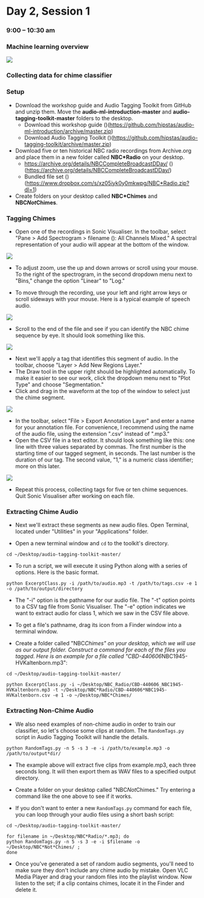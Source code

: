 # Day 2, Session 1
### 9:00 – 10:30 am

### Machine learning overview


<!--lecture-->

![](img_presentation/xkcd_here_to_help.png)





### Collecting data for chime classifier

### Setup

- Download the workshop guide and Audio Tagging Toolkit from GitHub and unzip them. Move the **audio-ml-introduction-master** and **audio-tagging-toolkit-master** folders to the desktop.
  - Download this workshop guide ()(https://github.com/hipstas/audio-ml-introduction/archive/master.zip)
  - Download Audio Tagging Toolkit ()(https://github.com/hipstas/audio-tagging-toolkit/archive/master.zip)
- Download five or ten historical NBC radio recordings from Archive.org and place them in a new folder called **NBC*Radio** on your desktop.
  - https://archive.org/details/NBCCompleteBroadcastDDay/ ()(https://archive.org/details/NBCCompleteBroadcastDDay/)
  - Bundled file set ()(https://www.dropbox.com/s/xz05iyk0y0mkwpg/NBC*Radio.zip?dl=1)
- Create folders on your desktop called **NBC*Chimes** and **NBC*Not*Chimes**.

### Tagging Chimes

- Open one of the recordings in Sonic Visualiser. In the toolbar, select "Pane > Add Spectrogram > filename (): All Channels Mixed." A spectral representation of your audio will appear at the bottom of the window.

![](img/img01.png)

- To adjust zoom, use the up and down arrows or scroll using your mouse. To the right of the spectrogram, in the second dropdown menu next to "Bins," change the option "Linear" to "Log."

- To move through the recording, use your left and right arrow keys or scroll sideways with your mouse. Here is a typical example of speech audio.

![](img/img02.png)

- Scroll to the end of the file and see if you can identify the NBC chime sequence by eye. It should look something like this.

![](img/img03.png)

- Next we'll apply a tag that identifies this segment of audio. In the toolbar, choose "Layer > Add New Regions Layer."
- The Draw tool in the upper right should be highlighted automatically. To make it easier to see our work, click the dropdown menu next to "Plot Type" and choose "Segmentation."
- Click and drag in the waveform at the top of the window to select just the chime segment.

![](img/img04.png)

- In the toolbar, select "File > Export Annotation Layer" and enter a name for your annotation file. For convenience, I recommend using the name of the audio file, using the extension ".csv" instead of ".mp3."
- Open the CSV file in a text editor. It should look something like this: one line with three values separated by commas. The first number is the starting time of our tagged segment, in seconds. The last number is the duration of our tag. The second value, "1," is a numeric class identifier; more on this later.

![](img/img05.png)

- Repeat this process, collecting tags for five or ten chime sequences. Quit Sonic Visualiser after working on each file.


### Extracting Chime Audio

- Next we'll extract these segments as new audio files. Open Terminal, located under "Utilities" in your "Applications" folder.

- Open a new terminal window and `cd` to the toolkit's directory.

```
cd ~/Desktop/audio-tagging-toolkit-master/
```

- To run a script, we will execute it using Python along with a series of options. Here is the basic format.

```
python ExcerptClass.py -i /path/to/audio.mp3 -t /path/to/tags.csv -e 1 -o /path/to/output/directory
```

- The "-i" option is the pathname for our audio file. The "-t" option points to a CSV tag file from Sonic Visualiser. The "-e" option indicates we want to extract audio for class 1, which we saw in the CSV file above.

- To get a file's pathname, drag its icon from a Finder window into a terminal window.

- Create a folder called "NBC*Chimes" on your desktop, which we will use as our output folder. Construct a command for each of the files you tagged. Here is an example for a file called "CBD-440606*NBC1945-HVKaltenborn.mp3":

```
cd ~/Desktop/audio-tagging-toolkit-master/

python ExcerptClass.py -i ~/Desktop/NBC_Radio/CBD-440606_NBC1945-HVKaltenborn.mp3 -t ~/Desktop/NBC*Radio/CBD-440606*NBC1945-HVKaltenborn.csv -e 1 -o ~/Desktop/NBC*Chimes/
```


### Extracting Non-Chime Audio

- We also need examples of non-chime audio in order to train our classifier, so let's choose some clips at random. The `RandomTags.py` script in Audio Tagging Toolkit will handle the details.

```
python RandomTags.py -n 5 -s 3 -e -i /path/to/example.mp3 -o /path/to/output*dir/
```
- The example above will extract five clips from example.mp3, each three seconds long. It will then export them as WAV files to a specified output directory.

- Create a folder on your desktop called "NBC*Not*Chimes." Try entering a command like the one above to see if it works.

- If you don't want to enter a new `RandomTags.py` command for each file, you can loop through your audio files using a short bash script:

```
cd ~/Desktop/audio-tagging-toolkit-master/

for filename in ~/Desktop/NBC*Radio/*.mp3; do
python RandomTags.py -n 5 -s 3 -e -i $filename -o ~/Desktop/NBC*Not*Chimes/ ;
done
```

- Once you've generated a set of random audio segments, you'll need to make sure they don't include any chime audio by mistake. Open VLC Media Player and drag your random files into the playlist window. Now listen to the set; if a clip contains chimes, locate it in the Finder and delete it.
